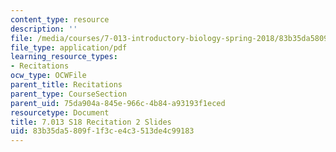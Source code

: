 ```yaml
---
content_type: resource
description: ''
file: /media/courses/7-013-introductory-biology-spring-2018/83b35da5809f1f3ce4c3513de4c99183_MIT7_013s18Rec2_slides.pdf
file_type: application/pdf
learning_resource_types:
- Recitations
ocw_type: OCWFile
parent_title: Recitations
parent_type: CourseSection
parent_uid: 75da904a-845e-966c-4b84-a93193f1eced
resourcetype: Document
title: 7.013 S18 Recitation 2 Slides
uid: 83b35da5-809f-1f3c-e4c3-513de4c99183
---
```

